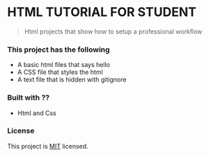 # HTML TUTORIAL FOR STUDENT 

> Html projects that show how to setup a professional workflow

### This project has the following 
- A basic html files that says hello
- A CSS file that styles the html
- A text file that is hidden with gitignore

### Built with ??
- Html and Css

### License

This project is [MIT](./LICENSE) licensed.